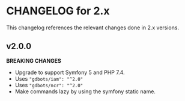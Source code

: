 # CHANGELOG for 2.x
This changelog references the relevant changes done in 2.x versions.


## v2.0.0
__BREAKING CHANGES__

* Upgrade to support Symfony 5 and PHP 7.4.
* Uses `"gdbots/iam": "^2.0"`
* Uses `"gdbots/ncr": "^2.0"`
* Make commands lazy by using the symfony static name.
